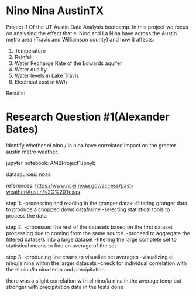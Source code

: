 # Nino Nina AustinTX
Project-1 Of the UT Austin Data Analysis bootcamp. In this project we focus on analysing the effect that el Nino and La Nina have across the Austin metro area (Travis and Williamson county) and how it affects:
1. Temperature
2. Rainfall
3. Water Recharge Rate of the Edwards aquifer
4. Water quality
5. Water levels in Lake Travis
6. Electrical cost in kWh

Results:
# Research Question #1(Alexander Bates)
Identify whether el nino / la nina have correlated impact on the greater austin metro weather.

jupyter notebook: AMBProject1.ipnyb

datasources: noaa

references: https://www.ncei.noaa.gov/access/past-weather/Austin%2C%20Texas

step 1: 
-processing and reading in the granger datak
-filtering granger data to produce a chopped down dataframe 
-selecting statistical tools to process the data

step 2:
-processed the rest of the datasets based on the first dataset processing due to coming from the same source.
-proceed to aggregate the filtered datasets into a large dataset
-filtering the large complete set to statistical means to find an average of the set

step 3:
-producing line charts to visualize set averages
-visualizing el nino/la nina within the larger datasets
-check for individual correlation with the el nino/la nina temp and precipitation.

there was a slight correlation with el nino/la nina in the average temp but stronger with precipitation data in the tests done
